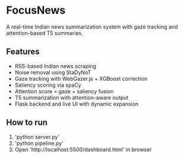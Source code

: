 # FocusNews
A real-time Indian news summarization system with gaze tracking and attention-based T5 summaries.
## Features

- RSS-based Indian news scraping
- Noise removal using StaDyNoT
- Gaze tracking with WebGazer.js + XGBoost correction
- Saliency scoring via spaCy
- Attention score = gaze + saliency fusion
- T5 summarization with attention-aware output
- Flask backend and live UI with dynamic expansion

## How to run

1. 'python server.py'
2. 'python pipeline.py'
3. Open 'http://localhost:5500/dashboard.html' in browser
